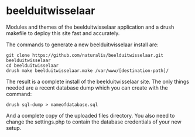 # beelduitwisselaar
Modules and themes of the beelduitwisselaar application and a drush makefile to deploy this site fast and accurately.

The commands to generate a new beelduitwisselaar install are:

```
git clone https://github.com/naturalis/beelduitwisselaar.git beelduitwisselaar
cd beelduitwisselaar
drush make beelduitwisselaar.make /var/www/[destination-path]/
```

The result is a complete install of the beelduitwisselaar site. The only things needed are a recent database dump which you can create with the command:

```
drush sql-dump > nameofdatabase.sql
```

And a complete copy of the uploaded files directory. You also need to change the settings.php to contain the database credentials of your new setup.
